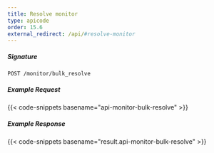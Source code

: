 ```yaml
---
title: Resolve monitor
type: apicode
order: 15.6
external_redirect: /api/#resolve-monitor
---
```


##### Signature
`POST /monitor/bulk_resolve`
##### Example Request
{{< code-snippets basename="api-monitor-bulk-resolve" >}}
##### Example Response
{{< code-snippets basename="result.api-monitor-bulk-resolve" >}}